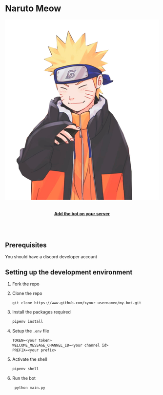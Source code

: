 # Naruto Meow

<img src="./images/naruto.png" align="center">
<br>
<br>
<a href="https://discord.com/oauth2/authorize?client_id=808017136563257404&scope=bot&permissions=2147483647" ><h4 align="center">Add the bot on your server</h4></a>
<br>
<br>

## Prerequisites

You should have a discord developer account

## Setting up the development environment

1. Fork the repo
2. Clone the repo
   ```bashPrerequisites
   git clone https://www.github.com/<your username>/my-bot.git
   ```
3. Install the packages required
   ```bash
   pipenv install
   ```
4. Setup the `.env` file
   ```
   TOKEN=<your token>
   WELCOME_MESSAGE_CHANNEL_ID=<your channel id>
   PREFIX=<your prefix>
   ```
5. Activate the shell

   ```bash
   pipenv shell
   ```

6. Run the bot
   ```bash
    python main.py
   ```
